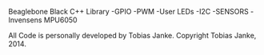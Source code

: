 Beaglebone Black C++ Library
-GPIO
-PWM
-User LEDs
-I2C
-SENSORS
  -Invensens MPU6050

All Code is personally developed by Tobias Janke.
Copyright Tobias Janke, 2014.

